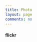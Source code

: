 ```yaml
---
title: Photo
layout: page
comments: no
---
```


<h4>flickr</h4>
<div id="flickr" class="flickr"></div>
<script type="text/javascript" src="/media/js/jquery-1.7.1.min.js"></script>
<script type="text/javascript">
$(document).ready(function() {
 api="21b13b1556f5eabe5239dd7d590c70ac";
 user="93942673@N02"
  $.getJSON('http://api.flickr.com/services/rest/?method=flickr.photos.search&api_key'+api+'=&user_id='+user+'&format=json&per_page=50&page=1&jsoncallback=?', 
  function(data) {
   if (data.stat != 'ok') return;
   if (data.photos.total <= 0) return;
   var strHtml = '<ul>';
   for (var i = 0; i < data.photos.total; i++) {
    var photo = data.photos.photo[i];
    strHtml += '<li><a href="http://www.flickr.com/photos/93942673@N02/' + photo.id + '/" >';
    strHtml += '<img src="http://farm' + photo.farm + '.static.flickr.com/' + photo.server + '/' + photo.id + '_' + photo.secret + '_s.jpg" />';
    strHtml += '</a></li>';
   }
   strHtml += '</ul>';
   $('#flickr').html(strHtml);
  });
 })
</script>